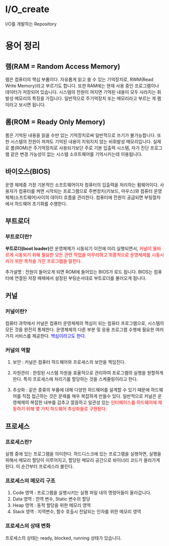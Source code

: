 # I/O_create
I/O를 개발하는 Repository

# 용어 정리

## 램(RAM = Random Access Memory)

램은 컴퓨터의 핵심 부품이다. 자유롭게 읽고 쓸 수 있는 기억장치로, RWM(Read Write Memory)라고 부르기도 합니다. 또한 RAM에는 현재 사용 중인 프로그램이나 데이터가 저장되어 있습니다. 시스템의 전원이 꺼지면 기억된 내용이 모두 사라지는 휘발성 메모리의 특징을 가집니다. 일반적으로 주기억장치 또는 메모리라고 부르는 게 램이라고 보시면 됩니다.

## 롬(ROM = Ready Only Memory)

롬은 기억된 내용을 읽을 수만 있는 기억장치로써 일반적으로 쓰기가 불가능합니다. 또한 시스템의 전원이 꺼져도 기억된 내용이 지워지지 않는 비휘발성 메모리입니다. 실제로 롬(ROM)은 주기억장치로 사용되기보단 주로 기본 입출력 시스템, 자가 진단 프로그램 같은 변경 가능성이 없는 시스템 소프트웨어를 기억시키는데 이용됩니다.

## 바이오스(BIOS)

운영 체제중 가장 기본적인 소프트웨어이자 컴퓨터의 입출력을 처리하는 펌웨어이다. 사용자가 컴퓨터를 켜면 시작되는 프로그램으로 주변장치(키보드, 마우스)와 컴퓨터 운영체제(소프트웨어)사이의 데이터 흐름을 관리한다. 컴퓨터에 전원이 공급되면 부팅절차에서 하드웨어 초기화를 수행한다.

## 부트로더

### 부트로더란?

<b>부트로더(boot loader)</b>란 운영체제가 시동되기 이전에 미리 실행되면서, <span style="color : red ;">커널<span/>이 올바르게 시동되기 위해 필요한 모든 관련 작업을 마무리하고 최종적으로 운영체제를 시동시키기 위한 목적을 가진 프로그램을 말한다.
  
추가설명 : 전원이 들어오게 되면 ROM에 들어있는 BIOS가 로드 됩니다. BIOS는 컴퓨터에 연결된 저장 매체에서 설정된 부팅순서대로 부트로더를 불러오게 됩니다.

## 커널

### 커널이란?

컴퓨터 과학에서 커널은 컴퓨터 운영체제의 핵심이 되는 컴퓨터 프로그램으로, 시스템의 모든 것을 완전히 통제한다. 운영체제의 다른 부분 및 응용 프로그램 수행에 필요한 여러가지 서비스를 제공한다. <span style="color : blue ;">핵심<span/>이라고도 한다. 

### 커널의 역할

1. 보안 : 커널은 컴퓨터 하드웨어와 프로세스의 보안을 책임진다.

2. 자원관리 : 한정된 시스템 자원을 효율적으로 관리하여 프로그램의 실행을 원할하게 한다. 특히 프로세스에 처리기를 할당하는 것을 스케줄링이라고 한다.

3. 추상화 : 같은 종류의 부품에 대해 다양한 하드웨어를 설계할 수 있기 때문에 하드웨어를 직접 접근하는 것은 문제를 매우 복잡하게 만들수 있다. 일반적으로 커널은 운영체제의 복잡한 내부를 감추고 깔끔하고 일관성 있는 <span style="color : red ;">인터페이스<span/>를 하드웨어에 제동하기 위해 몇 가지 하드웨어 추상화들로 구현된다. 

## 프로세스

### 프로세스란?

실행 중에 있는 프로그램을 의미한다. 하드디스크에 있는 프로그램을 실행하면, 실행을 위해서 메모리 할당이 이루어지고, 할당된 메모리 공간으로 바이너리 코드가 올라가게 된다. 이 순간부터 프로세스라 불린다.

### 프로세스의 메모리 구조

1. Code 영역 : 프로그램을 실행시키는 실행 파일 내의 명령어들이 올라갑니다.
2. Data 영역 : 전역 변수, Static 변수의 할당
3. Heap 영역 : 동적 할당을 위한 메모리 영역
4. Stack 영역 : 지역변수, 함수 호출시 전달되는 인자를 위한 메모리 영역

### 프로세스의 상태 변화

프로세스의 상태는 ready, blocked, running 상태가 있습니다.








